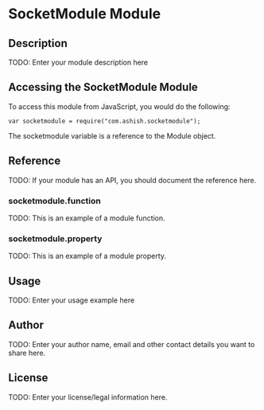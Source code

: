 # SocketModule Module

## Description

TODO: Enter your module description here

## Accessing the SocketModule Module

To access this module from JavaScript, you would do the following:

    var socketmodule = require("com.ashish.socketmodule");

The socketmodule variable is a reference to the Module object.

## Reference

TODO: If your module has an API, you should document
the reference here.

### socketmodule.function

TODO: This is an example of a module function.

### socketmodule.property

TODO: This is an example of a module property.

## Usage

TODO: Enter your usage example here

## Author

TODO: Enter your author name, email and other contact
details you want to share here.

## License

TODO: Enter your license/legal information here.
